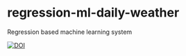 # regression-ml-daily-weather
Regression based machine learning system


[![DOI](https://zenodo.org/badge/644212678.svg)](https://zenodo.org/badge/latestdoi/644212678)
